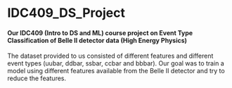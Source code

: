 # IDC409_DS_Project

#### Our IDC409 (Intro to DS and ML) course project on Event Type Classification of Belle II detector data (High Energy Physics)

The dataset provided to us consisted of different features and different event types (uubar, ddbar, ssbar, ccbar and bbbar). Our goal was to train a model using different features
available from the Belle II detector and try to reduce the features.
